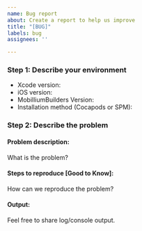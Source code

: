 ```yaml
---
name: Bug report
about: Create a report to help us improve
title: "[BUG]"
labels: bug
assignees: ''

---
```


### Step 1: Describe your environment

  * Xcode version:
  * iOS version:
  * MobilliumBuilders Version:
  * Installation method (Cocapods or SPM):

### Step 2: Describe the problem

#### Problem description:

What is the problem?

#### Steps to reproduce [Good to Know]:

How can we reproduce the problem?

#### Output:

Feel free to share log/console output.
